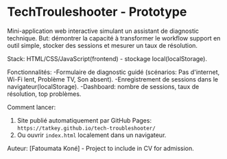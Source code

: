 # TechTrouleshooter - Prototype

Mini-application web interactive simulant un assistant de diagnostic technique.
But: démontrer la capacité à transformer le workflow support en outil simple, stocker des sessions et mesurer un taux de résolution.

Stack: HTML/CSS/JavaScript(frontend) - stockage local(localStorage).

Fonctionnalités:
-Formulaire de diagnostic guidé (scénarios: Pas d'internet, Wi-Fi lent, Problème TV, Son absent).
-Enregistrement de sessions dans le navigateur(localStorage).
-Dashboard: nombre de sessions, taux de résolution, top problèmes.

Comment lancer:
1. Site publié automatiquement par GitHub Pages: `https://tatkey.github.io/tech-troubleshooter/`
2. Ou ouvrir `index.html` localement dans un navigateur.

Auteur: [Fatoumata Koné] - Project to include in CV for admission.
